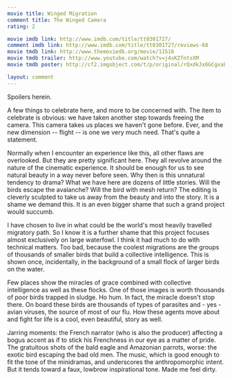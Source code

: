 ```yaml
---
movie title: Winged Migration
comment title: The Winged Camera
rating: 2

movie imdb link: http://www.imdb.com/title/tt0301727/
comment imdb link: http://www.imdb.com/title/tt0301727/reviews-68
movie tmdb link: http://www.themoviedb.org/movie/11516
movie tmdb trailer: http://www.youtube.com/watch?v=j4sKZfntsXM
movie tmdb poster: http://cf2.imgobject.com/t/p/original/rQxdkJx6GCgxak39STHNhjegikw.jpg

layout: comment
---
```


Spoilers herein.

A few things to celebrate here, and more to be concerned with. The item to celebrate is  obvious: we have taken another step towards freeing the camera. This camera takes us  places we haven't gone before. Ever, and the new dimension --  flight -- is one we very  much need. That's quite a statement.

Normally when I encounter an experience like this, all other flaws are overlooked. But  they are pretty significant here. They all revolve around the nature of the cinematic  experience. It should be enough for us to see natural beauty in a way never before seen.  Why then is this unnatural tendency to drama? What we have here are dozens of little  stories. Will the birds escape the avalanche? Will the bird with mesh return? The editing is  cleverly sculpted to take us away from the beauty and into the story. It is a shame we  demand this. It is an even bigger shame that such a grand project would succumb. 

I have chosen to live in what could be the world's most heavily travelled migratory path.  So I know it is a further shame that this project focuses almost exclusively on large  waterfowl. I think it had much to do with technical matters. Too bad, because the coolest  migrations are the groups of thousands of smaller birds that build a collective  intelligence. This is shown once, incidentally, in the background of a small flock of larger  birds on the water.

Few places show the miracles of grace combined with collective intelligence as well as  these flocks. One of those images is worth thousands of poor birds trapped in sludge.  Ho hum. In fact, the miracle doesn't stop there. On board these birds are thousands of  types of parasites and - yes - avian viruses, the source of most of our flu. How these  agents move about and fight for life is a cool, even beautiful, story as well.

Jarring moments: the French narrator (who is also the producer) affecting a bogus accent  as if to stick his Frenchness in our eye as a matter of pride. The gratuitous shots of the  bald eagle and Amazonian parrots, worse: the exotic bird escaping the bad old men. The  music, which is good enough to fit the tone of the minidramas, and underscores the  anthropomorphic intent. But it tends toward a faux, lowbrow inspirational tone. Made me  feel dirty.